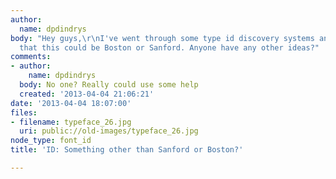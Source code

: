 ```yaml
---
author:
  name: dpdindrys
body: "Hey guys,\r\nI've went through some type id discovery systems and been told
  that this could be Boston or Sanford. Anyone have any other ideas?"
comments:
- author:
    name: dpdindrys
  body: No one? Really could use some help
  created: '2013-04-04 21:06:21'
date: '2013-04-04 18:07:00'
files:
- filename: typeface_26.jpg
  uri: public://old-images/typeface_26.jpg
node_type: font_id
title: 'ID: Something other than Sanford or Boston?'

---
```

